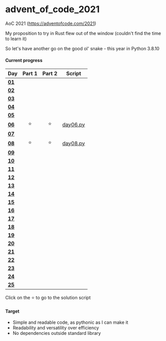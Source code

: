 # advent_of_code_2021
AoC 2021 (https://adventofcode.com/2021)

My proposition to try in Rust flew out of the window (couldn't find the time to learn it)

So let's have another go on the good ol' snake - this year in Python 3.8.10

#### Current progress

| Day                                            | Part 1 | Part 2 | Script            |
| ---------------------------------------------- | :----: | :----: | :---------------: |
| **[01](https://adventofcode.com/2020/day/1)**  ||||
| **[02](https://adventofcode.com/2020/day/2)**  ||||
| **[03](https://adventofcode.com/2020/day/3)**  ||||
| **[04](https://adventofcode.com/2020/day/4)**  ||||
| **[05](https://adventofcode.com/2020/day/5)**  ||||
| **[06](https://adventofcode.com/2020/day/6)**  | ⭐ | ⭐ | [day06.py](day06.py) |
| **[07](https://adventofcode.com/2020/day/7)**  ||||
| **[08](https://adventofcode.com/2020/day/8)**  | ⭐ | ⭐ | [day08.py](day08.py) |
| **[09](https://adventofcode.com/2020/day/9)**  ||||
| **[10](https://adventofcode.com/2020/day/10)** ||||
| **[11](https://adventofcode.com/2020/day/11)** ||||
| **[12](https://adventofcode.com/2020/day/12)** ||||
| **[13](https://adventofcode.com/2020/day/13)** ||||
| **[14](https://adventofcode.com/2020/day/14)** ||||
| **[15](https://adventofcode.com/2020/day/15)** ||||
| **[16](https://adventofcode.com/2020/day/16)** ||||
| **[17](https://adventofcode.com/2020/day/17)** ||||
| **[18](https://adventofcode.com/2020/day/18)** ||||
| **[19](https://adventofcode.com/2020/day/19)** ||||
| **[20](https://adventofcode.com/2020/day/20)** ||||
| **[21](https://adventofcode.com/2020/day/21)** ||||
| **[22](https://adventofcode.com/2020/day/22)** ||||
| **[23](https://adventofcode.com/2020/day/23)** ||||
| **[24](https://adventofcode.com/2020/day/24)** ||||
| **[25](https://adventofcode.com/2020/day/25)** ||||

Click on the ⭐ to go to the solution script  

#### Target
* Simple and readable code, as pythonic as I can make it
* Readability and versatility over efficiency
* No dependencies outside standard library